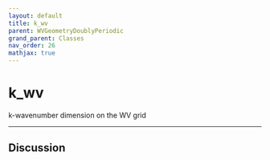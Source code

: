 ```yaml
---
layout: default
title: k_wv
parent: WVGeometryDoublyPeriodic
grand_parent: Classes
nav_order: 26
mathjax: true
---
```


#  k_wv

k-wavenumber dimension on the WV grid


---

## Discussion

  
